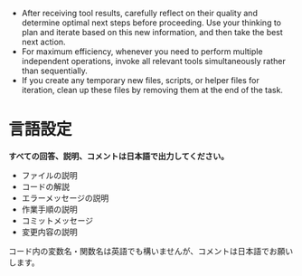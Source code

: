 - After receiving tool results, carefully reflect on their quality and determine optimal next steps before proceeding. Use your thinking to plan and iterate based on this new information, and then take the best next action.
- For maximum efficiency, whenever you need to perform multiple independent operations, invoke all relevant tools simultaneously rather than sequentially.
- If you create any temporary new files, scripts, or helper files for iteration, clean up these files by removing them at the end of the task.

# 言語設定

**すべての回答、説明、コメントは日本語で出力してください。**

- ファイルの説明
- コードの解説  
- エラーメッセージの説明
- 作業手順の説明
- コミットメッセージ
- 変更内容の説明

コード内の変数名・関数名は英語でも構いませんが、コメントは日本語でお願いします。
